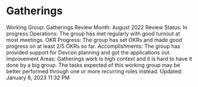 # Gatherings

Working Group: Gatherings
Review Month: August 2022
Review Status: In progress
Operations: The group has met regularly with good turnout at most meetings.
OKR Progress: The group has set OKRs and made good progress on at least 2/5 OKRs so far.
Accomplishments: The group has provided support for Devcon planning and got the applications out.
Improvement Areas: Gatherings work is high context and it is hard to have it done by a big group. The tasks expected of this working group may be better performed through one or more recurring roles instead.
Updated: January 8, 2023 11:32 PM